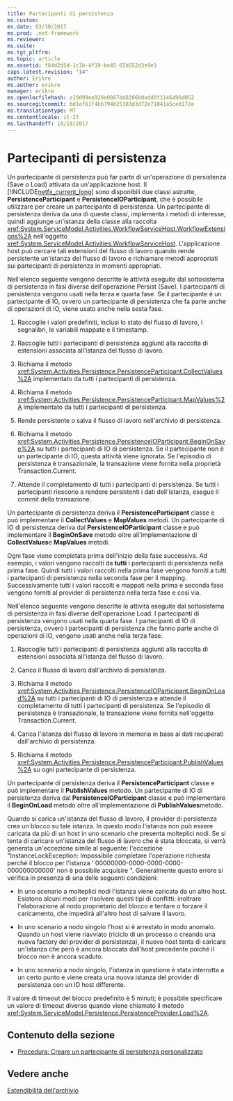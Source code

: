 ```yaml
---
title: Partecipanti di persistenza
ms.custom: 
ms.date: 03/30/2017
ms.prod: .net-framework
ms.reviewer: 
ms.suite: 
ms.tgt_pltfrm: 
ms.topic: article
ms.assetid: f84d2d5d-1c1b-4f19-be45-65b552d3e9e3
caps.latest.revision: "14"
author: Erikre
ms.author: erikre
manager: erikre
ms.openlocfilehash: a19099ea928e8867dd8206b8add0f1146496d052
ms.sourcegitcommit: bd1ef61f4bb794b25383d3d72e71041a5ced172e
ms.translationtype: MT
ms.contentlocale: it-IT
ms.lasthandoff: 10/18/2017
---
```

# <a name="persistence-participants"></a>Partecipanti di persistenza
Un partecipante di persistenza può far parte di un'operazione di persistenza (Save o Load) attivata da un'applicazione host. Il [!INCLUDE[netfx_current_long](../../../includes/netfx-current-long-md.md)] sono disponibili due classi astratte, **PersistenceParticipant** e **PersistenceIOParticipant**, che è possibile utilizzare per creare un partecipante di persistenza. Un partecipante di persistenza deriva da una di queste classi, implementa i metodi di interesse, quindi aggiunge un'istanza della classe alla raccolta <xref:System.ServiceModel.Activities.WorkflowServiceHost.WorkflowExtensions%2A> nell'oggetto <xref:System.ServiceModel.Activities.WorkflowServiceHost>. L'applicazione host può cercare tali estensioni del flusso di lavoro quando rende persistente un'istanza del flusso di lavoro e richiamare metodi appropriati sui partecipanti di persistenza in momenti appropriati.  
  
 Nell'elenco seguente vengono descritte le attività eseguite dal sottosistema di persistenza in fasi diverse dell'operazione Persist (Save). I partecipanti di persistenza vengono usati nella terza e quarta fase. Se il partecipante è un partecipante di IO, ovvero un partecipante di persistenza che fa parte anche di operazioni di IO, viene usato anche nella sesta fase.  
  
1.  Raccoglie i valori predefiniti, inclusi lo stato del flusso di lavoro, i segnalibri, le variabili mappate e il timestamp.  
  
2.  Raccoglie tutti i partecipanti di persistenza aggiunti alla raccolta di estensioni associata all'istanza del flusso di lavoro.  
  
3.  Richiama il metodo <xref:System.Activities.Persistence.PersistenceParticipant.CollectValues%2A> implementato da tutti i partecipanti di persistenza.  
  
4.  Richiama il metodo <xref:System.Activities.Persistence.PersistenceParticipant.MapValues%2A> implementato da tutti i partecipanti di persistenza.  
  
5.  Rende persistente o salva il flusso di lavoro nell'archivio di persistenza.  
  
6.  Richiama il metodo <xref:System.Activities.Persistence.PersistenceIOParticipant.BeginOnSave%2A> su tutti i partecipanti di IO di persistenza. Se il partecipante non è un partecipante di IO, questa attività viene ignorata. Se l'episodio di persistenza è transazionale, la transazione viene fornita nella proprietà Transaction.Current.  
  
7.  Attende il completamento di tutti i partecipanti di persistenza. Se tutti i partecipanti riescono a rendere persistenti i dati dell'istanza, esegue il commit della transazione.  
  
 Un partecipante di persistenza deriva il **PersistenceParticipant** classe e può implementare il **CollectValues** e **MapValues** metodi. Un partecipante di IO di persistenza deriva dal **PersistenceIOParticipant** classe e può implementare il **BeginOnSave** metodo oltre all'implementazione di **CollectValues**e **MapValues** metodi.  
  
 Ogni fase viene completata prima dell'inizio della fase successiva. Ad esempio, i valori vengono raccolti da **tutti** i partecipanti di persistenza nella prima fase. Quindi tutti i valori raccolti nella prima fase vengono forniti a tutti i partecipanti di persistenza nella seconda fase per il mapping. Successivamente tutti i valori raccolti e mappati nella prima e seconda fase vengono forniti al provider di persistenza nella terza fase e così via.  
  
 Nell'elenco seguente vengono descritte le attività eseguite dal sottosistema di persistenza in fasi diverse dell'operazione Load. I partecipanti di persistenza vengono usati nella quarta fase. I partecipanti di IO di persistenza, ovvero i partecipanti di persistenza che fanno parte anche di operazioni di IO, vengono usati anche nella terza fase.  
  
1.  Raccoglie tutti i partecipanti di persistenza aggiunti alla raccolta di estensioni associata all'istanza del flusso di lavoro.  
  
2.  Carica il flusso di lavoro dall'archivio di persistenza.  
  
3.  Richiama il metodo <xref:System.Activities.Persistence.PersistenceIOParticipant.BeginOnLoad%2A> su tutti i partecipanti di IO di persistenza e attende il completamento di tutti i partecipanti di persistenza. Se l'episodio di persistenza è transazionale, la transazione viene fornita nell'oggetto Transaction.Current.  
  
4.  Carica l'istanza del flusso di lavoro in memoria in base ai dati recuperati dall'archivio di persistenza.  
  
5.  Richiama il metodo <xref:System.Activities.Persistence.PersistenceParticipant.PublishValues%2A> su ogni partecipante di persistenza.  
  
 Un partecipante di persistenza deriva il **PersistenceParticipant** classe e può implementare il **PublishValues** metodo. Un partecipante di IO di persistenza deriva dal **PersistenceIOParticipant** classe e può implementare il **BeginOnLoad** metodo oltre all'implementazione di **PublishValues**metodo.  
  
 Quando si carica un'istanza del flusso di lavoro, il provider di persistenza crea un blocco su tale istanza. In questo modo l'istanza non può essere caricata da più di un host in uno scenario che presenta molteplici nodi. Se si tenta di caricare un'istanza del flusso di lavoro che è stata bloccata, si verrà generata un'eccezione simile al seguente: l'eccezione "InstanceLockException: Impossibile completare l'operazione richiesta perché il blocco per l'istanza ' 00000000-0000-0000-0000-000000000000' non è possibile acquisire ". Generalmente questo errore si verifica in presenza di una delle seguenti condizioni:  
  
-   In uno scenario a molteplici nodi l'istanza viene caricata da un altro host.  Esistono alcuni modi per risolvere questi tipi di conflitti: inoltrare l'elaborazione al nodo proprietario del blocco e tentare o forzare il caricamento, che impedirà all'altro host di salvare il lavoro.  
  
-   In uno scenario a nodo singolo l'host si è arrestato in modo anomalo.  Quando un host viene riavviato (riciclo di un processo o creando una nuova factory del provider di persistenza), il nuovo host tenta di caricare un'istanza che però è ancora bloccata dall'host precedente poiché il blocco non è ancora scaduto.  
  
-   In uno scenario a nodo singolo, l'istanza in questione è stata interrotta a un certo punto e viene creata una nuova istanza del provider di persistenza con un ID host differente.  
  
 Il valore di timeout del blocco predefinito è 5 minuti; è possibile specificare un valore di timeout diverso quando viene chiamato il metodo <xref:System.ServiceModel.Persistence.PersistenceProvider.Load%2A>.  
  
## <a name="in-this-section"></a>Contenuto della sezione  
  
-   [Procedura: Creare un partecipante di persistenza personalizzato](../../../docs/framework/windows-workflow-foundation/how-to-create-a-custom-persistence-participant.md)  
  
## <a name="see-also"></a>Vedere anche  
 [Estendibilità dell'archivio](../../../docs/framework/windows-workflow-foundation/store-extensibility.md)
